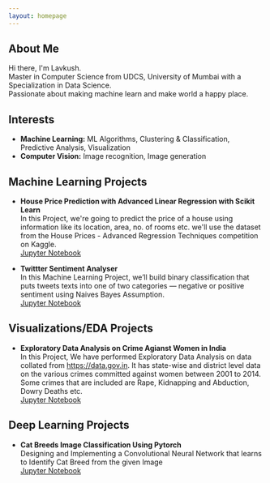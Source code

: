 ```yaml
---
layout: homepage
---
```


## About Me

Hi there, I'm Lavkush.
<br>
Master in Computer Science from UDCS, University of Mumbai with a Specialization in Data Science.
<br>
Passionate about making machine learn and make world a happy place.

## Interests

- **Machine Learning:** ML Algorithms, Clustering & Classification, Predictive Analysis, Visualization
- **Computer Vision:** Image recognition, Image generation


## Machine Learning Projects
- **House Price Prediction with Advanced Linear Regression with Scikit Learn** 
<br>In this Project, we're going to predict the price of a house using information like its location, area, no. of rooms etc. we'll use the dataset from the House Prices - Advanced Regression Techniques competition on Kaggle.
<br>[Jupyter Notebook](https://github.com/llavkush/HelloWorld/blob/master/House_Price_Prediction_with_advanced_Linear_Regression.ipynb)

- **Twittter Sentiment Analyser** 
<br>In this Machine Learning Project, we’ll build binary classification that puts tweets texts into one of two categories — negative or positive sentiment using Naives Bayes Assumption.
<br>[Jupyter Notebook](https://github.com/llavkush/HelloWorld/blob/master/Twitter_Sentiment_Analyzer%20(1).ipynb)


## Visualizations/EDA Projects
- **Exploratory Data Analysis on Crime Agianst Women in India** 
<br>In this Project, We have performed Exploratory Data Analysis on data collated from https://data.gov.in. It has state-wise and district level data on the various crimes committed against women between 2001 to 2014. Some crimes that are included are Rape, Kidnapping and Abduction, Dowry Deaths etc. 
<br>[Jupyter Notebook](https://github.com/llavkush/HelloWorld/blob/master/Exploratory_Data_Analysis_on_Crime_Agianst_Women_in_India.ipynb)


## Deep Learning Projects

- **Cat Breeds Image Classification Using Pytorch** 
<br>Designing and Implementing a Convolutional Neural Network that learns to Identify Cat Breed from the given Image
<br>[Jupyter Notebook](https://github.com/llavkush/HelloWorld/blob/master/Cat_breed_image_classificationmodel.ipynb)
 

